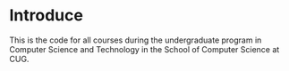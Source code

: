 # Introduce

This is the code for all courses during the undergraduate program in Computer Science and Technology in the School of Computer Science at CUG.
